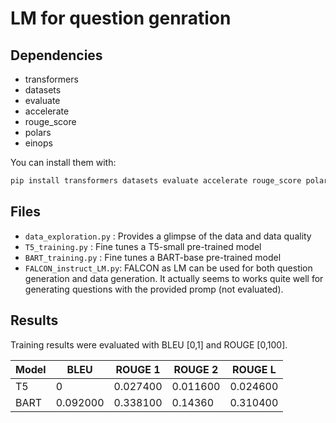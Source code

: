 # LM for question genration
## Dependencies
- transformers
- datasets
- evaluate
- accelerate
- rouge_score
- polars
- einops

You can install them with:
```sh
pip install transformers datasets evaluate accelerate rouge_score polars einops
```

## Files

- `data_exploration.py` : Provides a glimpse of the data and data quality
- `T5_training.py` : Fine tunes a T5-small pre-trained model
- `BART_training.py` : Fine tunes a BART-base pre-trained model
-  `FALCON_instruct_LM.py`: FALCON as LM can be used for both question generation and data generation. It actually seems to works quite well for generating questions with the provided promp (not evaluated).

## Results

Training results were evaluated with BLEU [0,1] and ROUGE [0,100].

|Model|BLEU|ROUGE 1|ROUGE 2|ROUGE L|
|-----|-----|---|-----|----|
|T5|0|0.027400 | 0.011600 | 0.024600 |
|BART|0.092000| 0.338100| 0.14360 | 0.310400 |
